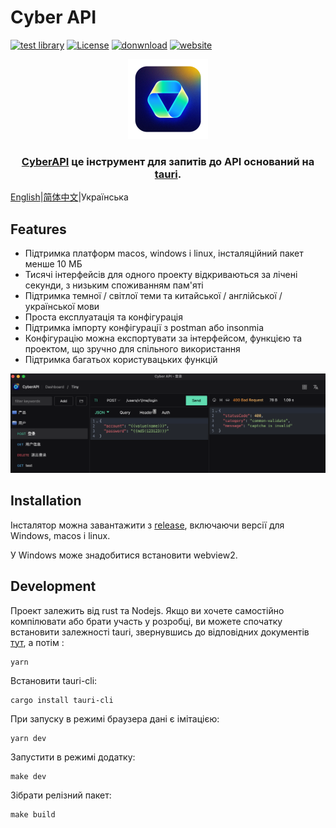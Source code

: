 # Cyber API


[![test library](https://img.shields.io/github/workflow/status/vicanso/cyberapi/test?label=test)](https://github.com/vicanso/cyberapi/actions?query=workflow%3A%22test%22)
[![License](https://img.shields.io/badge/License-Apache%202-green.svg)](https://github.com/vicanso/cyberapi)
[![donwnload](https://img.shields.io/github/downloads/vicanso/cyberapi/total?label=Downloads&logoColor=fff&logo=GitHub)](https://github.com/vicanso/cyberapi/releases)
[![website](https://img.shields.io/badge/website-cyberapi.app-purple.svg)](https://cyberapi.app)


<p align="center">
    <img src="./cyberapi.png" alt="cyberapi" width="128">
</p>

<h3 align="center">
<a href="https://github.com/vicanso/cyberapi">CyberAPI</a> це інструмент для запитів до API оснований на <a href="https://github.com/tauri-apps/tauri">tauri</a>.
</h3>

[English](./README.md)|[简体中文](./README_zh.md)|Українська
## Features

- Підтримка платформ macos, windows і linux, інсталяційний пакет менше 10 МБ
- Тисячі інтерфейсів для одного проекту відкриваються за лічені секунди, з низьким споживанням пам'яті
- Підтримка темної / світлої теми та китайської / англійської / української мови
- Проста експлуатація та конфігурація
- Підтримка імпорту конфігурації з postman або insonmia
- Конфігурацію можна експортувати за інтерфейсом, функцією та проектом, що зручно для спільного використання
- Підтримка багатьох користувацьких функцій


<p align="center">
    <img src="./asset/cyberapi.png" alt="cyberapi">
</p>


## Installation

Інсталятор можна завантажити з [release](https://github.com/vicanso/cyberapi/releases), включаючи версії для Windows, macos і linux.

У Windows може знадобитися встановити webview2.
## Development


Проект залежить від rust та Nodejs. Якщо ви хочете самостійно компілювати або брати участь у розробці, ви можете спочатку встановити залежності tauri, звернувшись до відповідних документів [тут](https://tauri.app/v1/guides/getting-started/prerequisites), а потім :

```shell
yarn
```

Встановити tauri-cli:

```shell
cargo install tauri-cli
```

При запуску в режимі браузера дані є імітацією:

```shell
yarn dev
```

Запустити в режимі додатку: 

```shell
make dev
```

Зібрати релізний пакет:

```shell
make build
```




